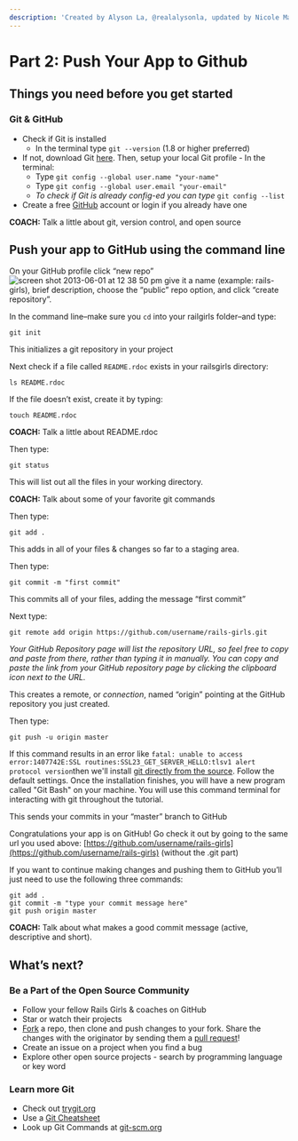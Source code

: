 ```yaml
---
description: 'Created by Alyson La, @realalysonla, updated by Nicole Maneth'
---
```


# Part 2: Push Your App to Github

## Things you need before you get started  <a id="things-you-need-before-you-get-started"></a>

### Git & GitHub  <a id="git--github"></a>

* Check if Git is installed
  * In the terminal type `git --version` \(1.8 or higher preferred\)
* If not, download Git [here](http://git-scm.com/downloads). Then, setup your local Git profile - In the terminal:
  * Type `git config --global user.name "your-name"`
  * Type `git config --global user.email "your-email"`
  * _To check if Git is already config-ed you can type_ `git config --list`
* Create a free [GitHub](https://github.com/) account or login if you already have one

**COACH:** Talk a little about git, version control, and open source

## Push your app to GitHub using the command line  <a id="push-your-app-to-github-using-the-command-line"></a>

On your GitHub profile click “new repo” ![screen shot 2013-06-01 at 12 38 50 pm](https://f.cloud.github.com/assets/2623954/595307/eb70c6cc-caf2-11e2-9d2d-60deb31ac049.png) give it a name \(example: rails-girls\), brief description, choose the “public” repo option, and click “create repository”.

In the command line–make sure you `cd` into your railgirls folder–and type:

```text
git init
```

This initializes a git repository in your project

Next check if a file called `README.rdoc` exists in your railsgirls directory:

```text
ls README.rdoc
```

If the file doesn’t exist, create it by typing:

```text
touch README.rdoc
```

**COACH:** Talk a little about README.rdoc

Then type:

```text
git status
```

This will list out all the files in your working directory.

**COACH:** Talk about some of your favorite git commands

Then type:

```text
git add .
```

This adds in all of your files & changes so far to a staging area.

Then type:

```text
git commit -m "first commit"
```

This commits all of your files, adding the message “first commit”

Next type:

```text
git remote add origin https://github.com/username/rails-girls.git
```

_Your GitHub Repository page will list the repository URL, so feel free to copy and paste from there, rather than typing it in manually. You can copy and paste the link from your GitHub repository page by clicking the clipboard icon next to the URL._

This creates a remote, or _connection_, named “origin” pointing at the GitHub repository you just created.

Then type:

```text
git push -u origin master
```

If this command results in an error like `fatal: unable to access error:1407742E:SSL routines:SSL23_GET_SERVER_HELLO:tlsv1 alert protocol version`then we'll install [git directly from the source](https://git-scm.com/download/win). Follow the default settings. Once the installation finishes, you will have a new program called "Git Bash" on your machine. You will use this command terminal for interacting with git throughout the tutorial.

This sends your commits in your “master” branch to GitHub

Congratulations your app is on GitHub! Go check it out by going to the same url you used above: [https://github.com/username/rails-girls](https://github.com/username/rails-girls) \(without the .git part\)

If you want to continue making changes and pushing them to GitHub you’ll just need to use the following three commands:

```text
git add .
git commit -m "type your commit message here"
git push origin master
```

**COACH:** Talk about what makes a good commit message \(active, descriptive and short\).

## What’s next?  <a id="whats-next"></a>

### Be a Part of the Open Source Community  <a id="be-a-part-of-the-open-source-community"></a>

* Follow your fellow Rails Girls & coaches on GitHub
* Star or watch their projects
* [Fork](https://help.github.com/articles/fork-a-repo) a repo, then clone and push changes to your fork. Share the changes with the originator by sending them a [pull request](https://help.github.com/articles/using-pull-requests)!
* Create an issue on a project when you find a bug
* Explore other open source projects - search by programming language or key word

### Learn more Git  <a id="learn-more-git"></a>

* Check out [trygit.org](http://try.github.io/)
* Use a [Git Cheatsheet](https://services.github.com/on-demand/downloads/github-git-cheat-sheet.pdf)
* Look up Git Commands at [git-scm.org](http://git-scm.com/)

